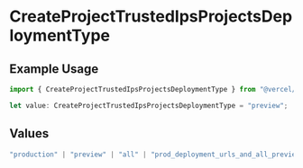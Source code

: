 # CreateProjectTrustedIpsProjectsDeploymentType

## Example Usage

```typescript
import { CreateProjectTrustedIpsProjectsDeploymentType } from "@vercel/sdk/models/createprojectop.js";

let value: CreateProjectTrustedIpsProjectsDeploymentType = "preview";
```

## Values

```typescript
"production" | "preview" | "all" | "prod_deployment_urls_and_all_previews"
```